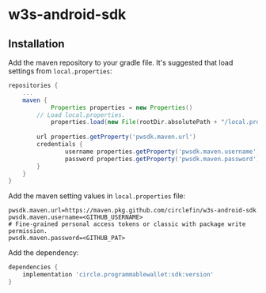 # w3s-android-sdk

## Installation
Add the maven repository to your gradle file. It's suggested that load settings from `local.properties`:
```gradle
repositories {
	...
	maven { 
        	Properties properties = new Properties()
		// Load local.properties.
        	properties.load(new File(rootDir.absolutePath + "/local.properties").newDataInputStream())
			
		url properties.getProperty('pwsdk.maven.url')
		credentials {
        		username properties.getProperty('pwsdk.maven.username')
        		password properties.getProperty('pwsdk.maven.password')
		}
	}
}
```
Add the maven setting values in `local.properties` file:
```properties
pwsdk.maven.url=https://maven.pkg.github.com/circlefin/w3s-android-sdk
pwsdk.maven.username=<GITHUB_USERNAME>
# Fine-grained personal access tokens or classic with package write permission.
pwsdk.maven.password=<GITHUB_PAT> 

```

Add the dependency:

```gradle
dependencies {
	implementation 'circle.programmablewallet:sdk:version'
}
```